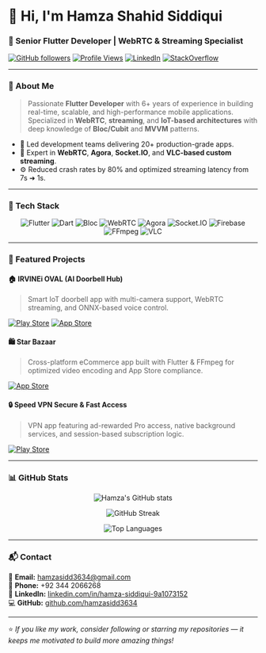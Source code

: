 # 👋 Hi, I'm **Hamza Shahid Siddiqui**

### 🚀 Senior Flutter Developer | WebRTC & Streaming Specialist

[![GitHub followers](https://img.shields.io/github/followers/hamzasidd3634?label=Followers&style=social)](https://github.com/hamzasidd3634)
[![Profile Views](https://komarev.com/ghpvc/?username=hamzasidd3634&color=blueviolet)](https://github.com/hamzasidd3634)
[![LinkedIn](https://img.shields.io/badge/LinkedIn-Hamza%20Siddiqui-blue?logo=linkedin)](https://www.linkedin.com/in/hamza-siddiqui-9a1073152/)
[![StackOverflow](https://img.shields.io/badge/StackOverflow-Hamza%20Siddiqui-orange?logo=stackoverflow)](https://stackoverflow.com/users/10413255/hamza-siddiqui)

---

### 🧠 About Me
> Passionate **Flutter Developer** with 6+ years of experience in building real-time, scalable, and high-performance mobile applications. Specialized in **WebRTC**, **streaming**, and **IoT-based architectures** with deep knowledge of **Bloc/Cubit** and **MVVM** patterns.

- 🚀 Led development teams delivering 20+ production-grade apps.
- 🧩 Expert in **WebRTC**, **Agora**, **Socket.IO**, and **VLC-based custom streaming**.
- ⚙️ Reduced crash rates by 80% and optimized streaming latency from 7s ➜ 1s.

---

### 🧰 Tech Stack
<div align="center">
  
  ![Flutter](https://img.shields.io/badge/Flutter-02569B?logo=flutter&logoColor=white&style=for-the-badge)
  ![Dart](https://img.shields.io/badge/Dart-0175C2?logo=dart&logoColor=white&style=for-the-badge)
  ![Bloc](https://img.shields.io/badge/Bloc-Cubit-blueviolet?style=for-the-badge)
  ![WebRTC](https://img.shields.io/badge/WebRTC-333333?logo=webrtc&logoColor=white&style=for-the-badge)
  ![Agora](https://img.shields.io/badge/Agora-099DFD?logo=agora&logoColor=white&style=for-the-badge)
  ![Socket.IO](https://img.shields.io/badge/Socket.IO-010101?logo=socket.io&logoColor=white&style=for-the-badge)
  ![Firebase](https://img.shields.io/badge/Firebase-FFCA28?logo=firebase&logoColor=black&style=for-the-badge)
  ![FFmpeg](https://img.shields.io/badge/FFmpeg-007808?logo=ffmpeg&logoColor=white&style=for-the-badge)
  ![VLC](https://img.shields.io/badge/VLC-FF8800?logo=vlcmediaplayer&logoColor=white&style=for-the-badge)

</div>

---

### 🌟 Featured Projects

#### 🏠 IRVINEi OVAL (AI Doorbell Hub)
> Smart IoT doorbell app with multi-camera support, WebRTC streaming, and ONNX-based voice control.

[![Play Store](https://img.shields.io/badge/Play_Store-414141?logo=googleplay&logoColor=white)](https://play.google.com/store/apps/details?id=com.irveni.admin&hl=en)
[![App Store](https://img.shields.io/badge/App_Store-0D96F6?logo=appstore&logoColor=white)](https://apps.apple.com/ca/app/irvinei-oval-ai-doorbell-hub/id6451442250)

#### 🛍️ Star Bazaar
> Cross-platform eCommerce app built with Flutter & FFmpeg for optimized video encoding and App Store compliance.

[![App Store](https://img.shields.io/badge/App_Store-0D96F6?logo=appstore&logoColor=white)](https://apps.apple.com/us/app/starbazaar/id1670553992)

#### 🔒 Speed VPN Secure & Fast Access
> VPN app featuring ad-rewarded Pro access, native background services, and session-based subscription logic.

[![Play Store](https://img.shields.io/badge/Play_Store-414141?logo=googleplay&logoColor=white)](https://play.google.com/store/apps/details?id=com.speed.vpn.smart.vpnmaster.fast.pubg.tiktok)

---

### 📊 GitHub Stats
<div align="center">
  
  ![Hamza's GitHub stats](https://github-readme-stats.vercel.app/api?username=hamzasidd3634&show_icons=true&theme=radical)
  
  ![GitHub Streak](https://github-readme-streak-stats.herokuapp.com/?user=hamzasidd3634&theme=radical)
  
  ![Top Languages](https://github-readme-stats.vercel.app/api/top-langs/?username=hamzasidd3634&layout=compact&theme=radical)

</div>

---

### 📬 Contact
📧 **Email:** [hamzasidd3634@gmail.com](mailto:hamzasidd3634@gmail.com)  
📱 **Phone:** +92 344 2066268  
🔗 **LinkedIn:** [linkedin.com/in/hamza-siddiqui-9a1073152](https://www.linkedin.com/in/hamza-siddiqui-9a1073152/)  
💻 **GitHub:** [github.com/hamzasidd3634](https://github.com/hamzasidd3634)

---

⭐️ *If you like my work, consider following or starring my repositories — it keeps me motivated to build more amazing things!*
